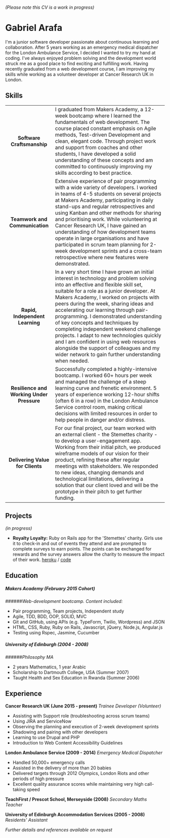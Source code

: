 *(Please note this CV is a work in progress)*
# Gabriel Arafa

I'm a junior software developer passionate about continuous learning and collaboration. After 5 years working as an emergency medical dispatcher for the London Ambulance Service, I decided I wanted to try my hand at coding. I've always enjoyed problem solving and the development world struck me as a good place to find exciting and fulfilling work. Having recently graduated from a web development course, I am improving my skills while working as a volunteer developer at Cancer Research UK in London.

## Skills

|       |          |  
|:-------------:|:-------------| 
| **Software Craftsmanship**      |I graduated from Makers Academy, a 12-week bootcamp where I learned the fundamentals of web development. The course placed constant emphasis on Agile methods, Test-driven Development and clean, elegant code. Through project work and support from coaches and other students, I have developed a solid understanding of these concepts and am committed to continuously improving my skills according to best practice.| 
| **Teamwork and Communication**      |Extensive experience of pair programming with a wide variety of developers. I worked in teams of 4-5 students on several projects at Makers Academy, participating in daily stand-ups and regular retrospectives and using Kanban and other methods for sharing and prioritising work. While volunteering at Cancer Research UK, I have gained an understanding of how development teams operate in large organisations and have participated in scrum team planning for 2-week development sprints and a cross-team retrospective where new features were demonstrated.| 
| **Rapid, Independent Learning** |In a very short time I have grown an initial interest in technology and problem solving into an effective and flexible skill set, suitable for a role as a junior developer. At Makers Academy, I worked on projects with peers during the week, sharing ideas and accelerating our learning through pair-programming. I demonstrated understanding of key concepts and techniques by completing independent weekend challenge projects. I adapt to new technologies quickly and I am confident in using web resources alongside the support of colleagues and my wider network to gain further understanding when needed.|
| **Resilience and Working Under Pressure** |Successfully completed a highly-intensive bootcamp. I worked 60+ hours per week and managed the challenge of a steep learning curve and frenetic environment. 5 years of experience working 12-hour shifts (often 6 in a row) in the London Ambulance Service control room, making critical decisions with limited resources in order to help people in danger and/or distress.|
| **Delivering Value for Clients** |For our final project, our team worked with an external client - the Stemettes charity - to develop a user-engagement app. Working from their initial pitch, we produced wireframe models of our vision for their product, refining these after regular meetings with stakeholders. We responded to new ideas, changing demands and technological limitations, delivering a solution that our client loved and will be the prototype in their pitch to get further funding.|

## Projects
*(in progress)*
- **Royalty Loyalty:** Ruby on Rails app for the 'Stemettes' charity. Girls use it to check-in and out of events they attend and are prompted to complete surveys to earn points. The points can be exchanged for rewards and the survey answers allow the charity to measure the impact of their work. [heroku](https://stemettes-master.herokuapp.com/) / [code](https://github.com/STEMettes/royalty_loyalty) 


## Education

##### Makers Academy (February 2015 Cohort)
######*Web-development bootcamp. Content included:*

- Pair programming, Team projects, Independent study
- Agile, TDD, BDD, OOP, SOLID, MVC
- Git and GitHub, using APIs (e.g. TypeForm, Twilio, Wordpress) and JSON
- HTML, CSS, Ruby, Ruby on Rails, Javascript, jQuery, Node.js, Angular.js
- Testing using Rspec, Jasmine, Cucumber

##### University of Edinburgh (2004 - 2008)
######*Philosophy MA*
- 2 years Mathematics, 1 year Arabic
- Scholarship to Dartmouth College, USA (Summer 2007)
- Taught Health and Sex Education in Rwanda (Summer 2006)

## Experience

**Cancer Research UK (June 2015 - present)**
*Trainee Developer (Volunteer)*
- Assisting with Support role (troubleshooting across scrum teams)
- Using JIRA and ServiceNow
- Observing the planning and execution of 2-week development sprints
- Shadowing and pairing with other developers
- Learning to use Drupal and PHP
- Introduction to Web Content Accessibility Guidelines

**London Ambulance Service (2009 - 2014)**
*Emergency Medical Dispatcher*
- Handled 50,000+ emergency calls
- Assisted in the delivery of more than 20 babies
- Delivered targets through 2012 Olympics, London Riots and other periods of high pressure
- Excellent quality assurance scores while maintaining very high call-taking speed

**TeachFirst / Prescot School, Merseyside (2008)**
*Secondary Maths Teacher*

**University of Edinburgh Accommodation Services (2005 - 2008)**
*Residents' Assistant*

*Further details and references available on request*

